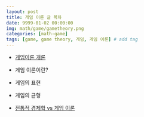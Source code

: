 ```yaml
---
layout: post
title: 게임 이론 글 목차
date: 9999-01-02 00:00:00
img: math/game/gametheory.png
categories: [math-game] 
tags: [game, game theory, 게임, 게임 이론] # add tag
---
```


+ [게임이론 개론](https://gaussian37.github.io/math-game-game-theory-basic/)

+ 게임 이론이란?
+ 게임의 표현
+ 게임의 균형
+ [전통적 경제학 vs 게임 이론](https://gaussian37.github.io/math-game-classical-economy-vs-game-theory/)


